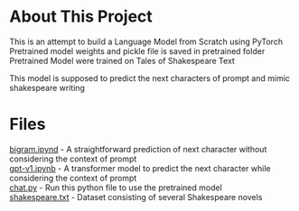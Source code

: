 # About This Project  
This is an attempt to build a Language Model from Scratch using PyTorch  
Pretrained model weights and pickle file is saved in pretrained folder  
Pretrained Model were trained on Tales of Shakespeare Text  

This model is supposed to predict the next characters of prompt and mimic shakespeare writing  

# Files  
[bigram.ipynd](bigram.ipynb) - A straightforward prediction of next character without considering the context of prompt  
[gpt-v1.ipynb](gpt-v1.ipynb) - A transformer model to predict the next character while considering the context of prompt  
[chat.py](chat.py) - Run this python file to use the pretrained model  
[shakespeare.txt](shakespeare.txt) - Dataset consisting of several Shakespeare novels
